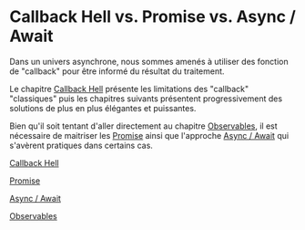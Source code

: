 # Callback Hell vs. Promise vs. Async / Await

Dans un univers asynchrone, nous sommes amenés à utiliser des fonction de "callback" pour être informé du résultat du traitement.

Le chapitre [Callback Hell](callback-hell.md) présente les limitations des "callback" "classiques" puis les chapitres suivants présentent progressivement des solutions de plus en plus élégantes et puissantes.


Bien qu'il soit tentant d'aller directement au chapitre [Observables](../observables/), il est nécessaire de maitriser les [Promise](promise.md) ainsi que l'approche [Async / Await](async-await.md) qui s'avèrent pratiques dans certains cas.


[Callback Hell](callback-hell.md) 

[Promise](promise.md)

[Async / Await](async-await.md)

[Observables](../observables/)



